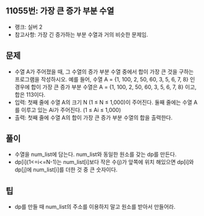 <h2>11055번: 가장 큰 증가 부분 수열</h2>
<ul>
  <li>랭크: 실버 2</li>
  <li>참고사항: 가장 긴 증가하는 부분 수열과 거의 비슷한 문제임.</li>
</ul>
<h2>문제</h2>
<ul>
  <li>수열 A가 주어졌을 때, 그 수열의 증가 부분 수열 중에서 합이 가장 큰 것을 구하는 프로그램을 작성하시오. 예를 들어, 수열 A = {1, 100, 2, 50, 60, 3, 5, 6, 7, 8} 인 경우에 합이 가장 큰 증가 부분 수열은 A = {1, 100, 2, 50, 60, 3, 5, 6, 7, 8} 이고, 합은 113이다.</li>
  <li>입력: 첫째 줄에 수열 A의 크기 N (1 ≤ N ≤ 1,000)이 주어진다. 둘째 줄에는 수열 A를 이루고 있는 Ai가 주어진다. (1 ≤ Ai ≤ 1,000)</li>
  <li>출력: 첫째 줄에 수열 A의 합이 가장 큰 증가 부분 수열의 합을 출력한다.</li>
</ul>
<h2>풀이</h2>
<ul>
  <li>수열을 num_list에 담는다. num_list와 동일한 원소를 갖는 dp를 만든다.</li>
  <li>dp[i](1<=i<=N-1)는 num_list[i]보다 작은 수(j)가 앞쪽에 위치 해있으면 dp[i]와 dp[j]에 num_list[i]를 더한 것 중 큰 숫자이다.</li>
</ul>
<h2>팁</h2>
<ul>
  <li>dp를 만들 때 num_list의 주소를 이용하지 말고 원소를 받아서 만들어라.</li>
</ul>
